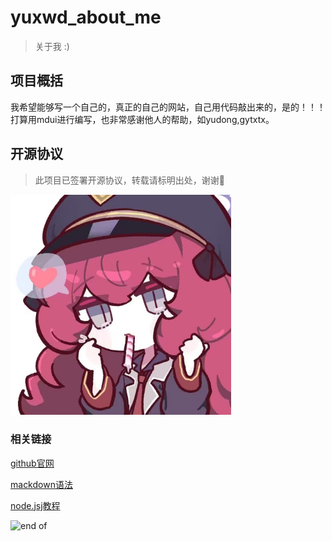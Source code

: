 # yuxwd_about_me
>关于我 :)
## 项目概括
  我希望能够写一个自己的，真正的自己的网站，自己用代码敲出来的，是的！！！
  打算用mdui进行编写，也非常感谢他人的帮助，如yudong,gytxtx。
## 开源协议
  >此项目已签署开源协议，转载请标明出处，谢谢🙏

  <img src="./img/ilove.jpg"
  style="width:70%;height:auto"
  position: relative>
### 相关链接
 
  [github官网](https://www.github.com)

  [mackdown语法](https://markdown.com.cn/basic-syntax/)

  [node.jsj教程](https://www.runoob.com/nodejs/nodejs-router.html)


![end of](https://camo.githubusercontent.com/c27faf5c5f503dae2aadda8171178a26d0b35072e175f8c2dbb98737bc1a7eea/68747470733a2f2f63617073756c652d72656e6465722e76657263656c2e6170702f6170693f747970653d776176696e6726636f6c6f723d6772616469656e74266865696768743d3130302673656374696f6e3d666f6f746572)


